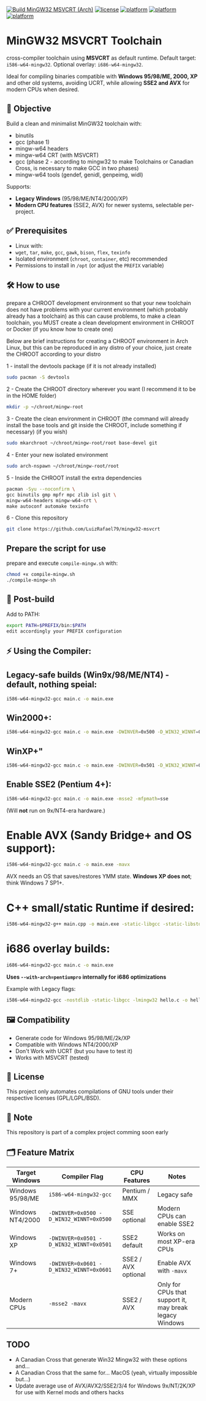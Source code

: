 [![Build MinGW32 MSVCRT (Arch)](https://github.com/LuizRafael79/mingw32-msvcrt/actions/workflows/main.yml/badge.svg)](https://github.com/LuizRafael79/mingw32-msvcrt/actions/workflows/main.yml)
[![license](https://img.shields.io/badge/license-MIXED-blue.svg)](LICENSE)
[![platform](https://img.shields.io/badge/platform-Linux-lightgreen)](#)
[![platform](https://img.shields.io/badge/platform-Windows-red)](#)
[![platform](https://img.shields.io/badge/platform-MacOS-red)](#)


# MinGW32 MSVCRT Toolchain

cross-compiler toolchain using **MSVCRT** as default runtime.
Default target: `i586-w64-mingw32`. Optional overlay: `i686-w64-mingw32`.

Ideal for compiling binaries compatible with **Windows 95/98/ME, 2000, XP** and other old systems, avoiding UCRT, while allowing **SSE2 and AVX** for modern CPUs when desired.

## 🎯 Objective

Build a clean and minimalist MinGW32 toolchain with:

- binutils
- gcc (phase 1)
- mingw-w64 headers
- mingw-w64 CRT (with MSVCRT)
- gcc (phase 2 - according to mingw32 to make Toolchains or Canadian Cross, is necessary to make GCC in two phases)
- mingw-w64 tools (gendef, genidl, genpeimg, widl)

Supports:

- **Legacy Windows** (95/98/ME/NT4/2000/XP)
- **Modern CPU features** (SSE2, AVX) for newer systems, selectable per-project.

## ✅ Prerequisites

- Linux with:
- `wget`, `tar`, `make`, `gcc`, `gawk`, `bison`, `flex`, `texinfo`
- Isolated environment (`chroot`, `container`, etc) recommended
- Permissions to install in `/opt` (or adjust the `PREFIX` variable)

## 🛠️ How to use

prepare a CHROOT development environment so that your new toolchain does not have problems with your current environment (which probably already has a toolchain) as this can cause problems, to make a clean toolchain, you MUST create a clean development environment in CHROOT or Docker (if you know how to create one)

Below are brief instructions for creating a CHROOT environment in Arch Linux, but this can be reproduced in any distro of your choice, just create the CHROOT according to your distro

1 - install the devtools package (if it is not already installed)
```bash
sudo pacman -S devtools
```
2 - Create the CHROOT directory wherever you want (I recommend it to be in the HOME folder)
```bash
mkdir -p ~/chroot/mingw-root
```
3 - Create the clean environment in CHROOT (the command will already install the base tools and git inside the CHROOT, include something if necessary) (if you wish)
```bash
sudo mkarchroot ~/chroot/mingw-root/root base-devel git
```
4 - Enter your new isolated environment
```bash
sudo arch-nspawn ~/chroot/mingw-root/root
```
5 - Inside the CHROOT install the extra dependencies
```bash
pacman -Syu --noconfirm \
gcc binutils gmp mpfr mpc zlib isl git \
mingw-w64-headers mingw-w64-crt \
make autoconf automake texinfo
```
6 - Clone this repository
```bash
git clone https://github.com/LuizRafael79/mingw32-msvcrt
```

## Prepare the script for use

prepare and execute `compile-mingw.sh` with:
```bash
chmod +x compile-mingw.sh
./compile-mingw-sh
```

## 🧪 Post-build

Add to PATH:

```bash
export PATH=$PREFIX/bin:$PATH
edit accordingly your PREFIX configuration
```

## ⚡ Using the Compiler:

## Legacy-safe builds (Win9x/98/ME/NT4) - default, nothing speial:

```bash
i586-w64-mingw32-gcc main.c -o main.exe
```

## Win2000+:
```bash
i586-w64-mingw32-gcc main.c -o main.exe -DWINVER=0x500 -D_WIN32_WINNT=0x500
```

## WinXP+"
```bash
i586-w64-mingw32-gcc main.c -o main.exe -DWINVER=0x501 -D_WIN32_WINNT=0x501
```

## Enable SSE2 (Pentium 4+):
```bash
i586-w64-mingw32-gcc main.c -o main.exe -msse2 -mfpmath=sse
```
(Will **not** run on 9x/NT4-era hardware.)

# Enable AVX (Sandy Bridge+ and OS support):

```bash
i586-w64-mingw32-gcc main.c -o main.exe -mavx
```
AVX needs an OS that saves/restores  YMM state. **Windows XP does not**; think Windows 7 SP1+.

# C++ small/static Runtime if desired:
```bash
i586-w64-mingw32-g++ main.cpp -o main.exe -static-libgcc -static-libstd++
```

# i686 overlay builds:
```bash
i686-w64-mingw32-gcc main.c -o main.exe
```
**Uses `--with-arch=pentiumpro` internally for i686 optimizations**

Example with Legacy flags:
```bash
i586-w64-mingw32-gcc -nostdlib -static-libgcc -lmingw32 hello.c -o hello.exe
```

## 🖼️ Compatibility

- Generate code for Windows 95/98/ME/2k/XP
- Compatible with Windows NT4/2000/XP
- Don't Work with UCRT (but you have to test it)
- Works with MSVCRT (tested)

## 📄 License

This project only automates compilations of GNU tools under their respective licenses (GPL/LGPL/BSD).

## 📄 Note

This repository is part of a complex project comming soon early

## 🗂️ Feature Matrix

| Target Windows | Compiler Flag | CPU Features | Notes |
|----------------|---------------|--------------|-------|
| Windows 95/98/ME | `i586-w64-mingw32-gcc` | Pentium / MMX | Legacy safe |
| Windows NT4/2000 | `-DWINVER=0x0500 -D_WIN32_WINNT=0x0500` | SSE optional | Modern CPUs can enable SSE2 |
| Windows XP | `-DWINVER=0x0501 -D_WIN32_WINNT=0x0501` | SSE2 default | Works on most XP-era CPUs |
| Windows 7+ | `-DWINVER=0x0601 -D_WIN32_WINNT=0x0601` | SSE2 / AVX optional | Enable AVX with `-mavx` |
| Modern CPUs | `-msse2 -mavx` | SSE2 / AVX | Only for CPUs that support it, may break legacy Windows |

## TODO
- A Canadian Cross that generate Win32 Mingw32 with these options and...
- A Canadian Cross that the same for... MacOS (yeah, virtually impossible but...)
- Update average use of AVX/AVX2/SSE2/3/4 for Windows 9x/NT/2K/XP for use with Kernel mods and others hacks
